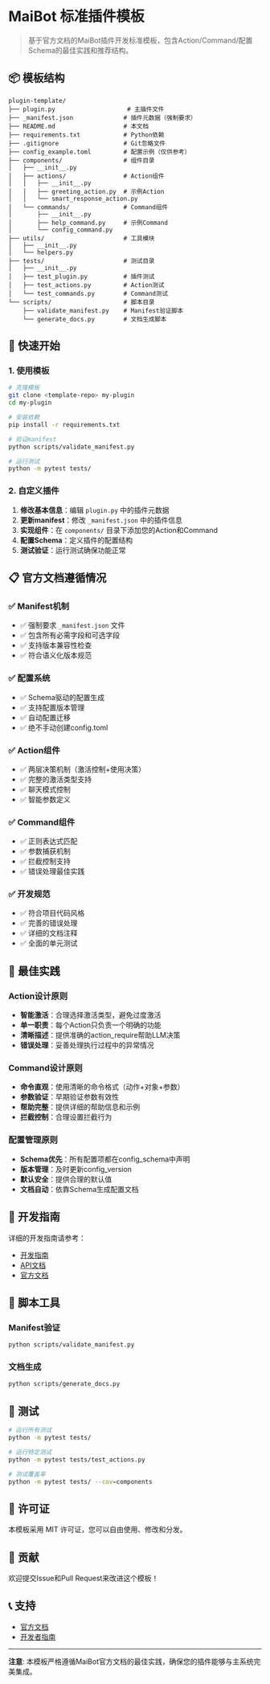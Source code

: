 # MaiBot 标准插件模板

> 基于官方文档的MaiBot插件开发标准模板，包含Action/Command/配置Schema的最佳实践和推荐结构。

## 📦 模板结构

```
plugin-template/
├── plugin.py                    # 主插件文件
├── _manifest.json              # 插件元数据（强制要求）
├── README.md                   # 本文档
├── requirements.txt            # Python依赖
├── .gitignore                  # Git忽略文件
├── config_example.toml         # 配置示例（仅供参考）
├── components/                 # 组件目录
│   ├── __init__.py
│   ├── actions/                # Action组件
│   │   ├── __init__.py
│   │   ├── greeting_action.py  # 示例Action
│   │   └── smart_response_action.py
│   └── commands/               # Command组件
│       ├── __init__.py
│       ├── help_command.py     # 示例Command
│       └── config_command.py
├── utils/                      # 工具模块
│   ├── __init__.py
│   └── helpers.py
├── tests/                      # 测试目录
│   ├── __init__.py
│   ├── test_plugin.py          # 插件测试
│   ├── test_actions.py         # Action测试
│   └── test_commands.py        # Command测试
└── scripts/                    # 脚本目录
    ├── validate_manifest.py    # Manifest验证脚本
    └── generate_docs.py        # 文档生成脚本
```

## 🚀 快速开始

### 1. 使用模板

```bash
# 克隆模板
git clone <template-repo> my-plugin
cd my-plugin

# 安装依赖
pip install -r requirements.txt

# 验证manifest
python scripts/validate_manifest.py

# 运行测试
python -m pytest tests/
```

### 2. 自定义插件

1. **修改基本信息**：编辑 `plugin.py` 中的插件元数据
2. **更新manifest**：修改 `_manifest.json` 中的插件信息
3. **实现组件**：在 `components/` 目录下添加您的Action和Command
4. **配置Schema**：定义插件的配置结构
5. **测试验证**：运行测试确保功能正常

## 📋 官方文档遵循情况

### ✅ Manifest机制
- ✅ 强制要求 `_manifest.json` 文件
- ✅ 包含所有必需字段和可选字段
- ✅ 支持版本兼容性检查
- ✅ 符合语义化版本规范

### ✅ 配置系统
- ✅ Schema驱动的配置生成
- ✅ 支持配置版本管理
- ✅ 自动配置迁移
- ✅ 绝不手动创建config.toml

### ✅ Action组件
- ✅ 两层决策机制（激活控制+使用决策）
- ✅ 完整的激活类型支持
- ✅ 聊天模式控制
- ✅ 智能参数定义

### ✅ Command组件
- ✅ 正则表达式匹配
- ✅ 参数捕获机制
- ✅ 拦截控制支持
- ✅ 错误处理最佳实践

### ✅ 开发规范
- ✅ 符合项目代码风格
- ✅ 完善的错误处理
- ✅ 详细的文档注释
- ✅ 全面的单元测试

## 🎯 最佳实践

### Action设计原则
- **智能激活**：合理选择激活类型，避免过度激活
- **单一职责**：每个Action只负责一个明确的功能
- **清晰描述**：提供准确的action_require帮助LLM决策
- **错误处理**：妥善处理执行过程中的异常情况

### Command设计原则
- **命令直观**：使用清晰的命令格式（动作+对象+参数）
- **参数验证**：早期验证参数有效性
- **帮助完整**：提供详细的帮助信息和示例
- **拦截控制**：合理设置拦截行为

### 配置管理原则
- **Schema优先**：所有配置项都在config_schema中声明
- **版本管理**：及时更新config_version
- **默认安全**：提供合理的默认值
- **文档自动**：依靠Schema生成配置文档

## 📖 开发指南

详细的开发指南请参考：
- [开发指南](docs/DEVELOPMENT.md)
- [API文档](docs/API.md)
- [官方文档](https://docs.mai-mai.org/develop/plugin_develop/)

## 🔧 脚本工具

### Manifest验证
```bash
python scripts/validate_manifest.py
```

### 文档生成
```bash
python scripts/generate_docs.py
```

## 🧪 测试

```bash
# 运行所有测试
python -m pytest tests/

# 运行特定测试
python -m pytest tests/test_actions.py

# 测试覆盖率
python -m pytest tests/ --cov=components
```

## 📄 许可证

本模板采用 MIT 许可证，您可以自由使用、修改和分发。

## 🤝 贡献

欢迎提交Issue和Pull Request来改进这个模板！

## 📞 支持

- [官方文档](https://docs.mai-mai.org/)
- [开发者指南](https://docs.mai-mai.org/develop/plugin_develop/)

---

**注意**: 本模板严格遵循MaiBot官方文档的最佳实践，确保您的插件能够与主系统完美集成。
